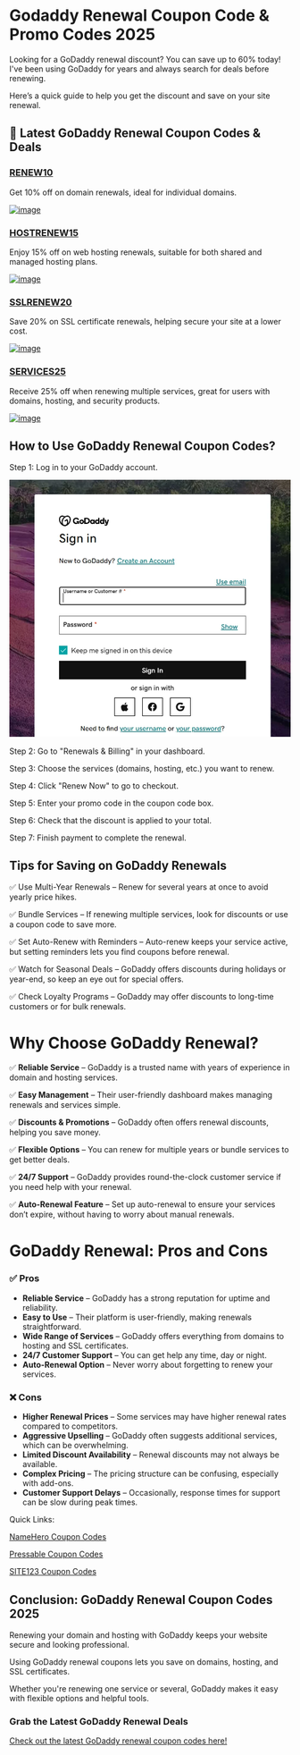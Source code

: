 
# Godaddy Renewal Coupon Code & Promo Codes 2025

Looking for a GoDaddy renewal discount? You can save up to 60% today! I've been using GoDaddy for years and always search for deals before renewing.

Here’s a quick guide to help you get the discount and save on your site renewal.

## 💸 Latest GoDaddy Renewal Coupon Codes & Deals

### [RENEW10](https://bytegain.com/Recommended/godaddy)

Get 10% off on domain renewals, ideal for individual domains.

[![image](https://github.com/user-attachments/assets/6e67b6b7-ca69-46c0-954c-7d5d1c542ad3)](https://bytegain.com/Recommended/godaddy)

### [HOSTRENEW15](https://bytegain.com/Recommended/godaddy)

Enjoy 15% off on web hosting renewals, suitable for both shared and managed hosting plans.

[![image](https://github.com/user-attachments/assets/6e67b6b7-ca69-46c0-954c-7d5d1c542ad3)](https://bytegain.com/Recommended/godaddy)

### [SSLRENEW20](https://bytegain.com/Recommended/godaddy)

Save 20% on SSL certificate renewals, helping secure your site at a lower cost.

[![image](https://github.com/user-attachments/assets/6e67b6b7-ca69-46c0-954c-7d5d1c542ad3)](https://bytegain.com/Recommended/godaddy)

### [SERVICES25](https://bytegain.com/Recommended/godaddy)

Receive 25% off when renewing multiple services, great for users with domains, hosting, and security products.

[![image](https://github.com/user-attachments/assets/6e67b6b7-ca69-46c0-954c-7d5d1c542ad3)](https://bytegain.com/Recommended/godaddy)

## How to Use GoDaddy Renewal Coupon Codes?

Step 1: Log in to your GoDaddy account.

![Godaddy Login](image.png)

Step 2: Go to "Renewals & Billing" in your dashboard.

Step 3: Choose the services (domains, hosting, etc.) you want to renew.

Step 4: Click "Renew Now" to go to checkout.

Step 5: Enter your promo code in the coupon code box.

Step 6: Check that the discount is applied to your total.

Step 7: Finish payment to complete the renewal.

## Tips for Saving on GoDaddy Renewals

✅ Use Multi-Year Renewals – Renew for several years at once to avoid yearly price hikes.

✅ Bundle Services – If renewing multiple services, look for discounts or use a coupon code to save more.

✅ Set Auto-Renew with Reminders – Auto-renew keeps your service active, but setting reminders lets you find coupons before renewal.

✅ Watch for Seasonal Deals – GoDaddy offers discounts during holidays or year-end, so keep an eye out for special offers.

✅ Check Loyalty Programs – GoDaddy may offer discounts to long-time customers or for bulk renewals.

# Why Choose GoDaddy Renewal?

✅ **Reliable Service** – GoDaddy is a trusted name with years of experience in domain and hosting services.

✅ **Easy Management** – Their user-friendly dashboard makes managing renewals and services simple.

✅ **Discounts & Promotions** – GoDaddy often offers renewal discounts, helping you save money.

✅ **Flexible Options** – You can renew for multiple years or bundle services to get better deals.

✅ **24/7 Support** – GoDaddy provides round-the-clock customer service if you need help with your renewal.

✅ **Auto-Renewal Feature** – Set up auto-renewal to ensure your services don’t expire, without having to worry about manual renewals.

# GoDaddy Renewal: Pros and Cons

### ✅ **Pros**
- **Reliable Service** – GoDaddy has a strong reputation for uptime and reliability.
- **Easy to Use** – Their platform is user-friendly, making renewals straightforward.
- **Wide Range of Services** – GoDaddy offers everything from domains to hosting and SSL certificates.
- **24/7 Customer Support** – You can get help any time, day or night.
- **Auto-Renewal Option** – Never worry about forgetting to renew your services.

### ❌ **Cons**
- **Higher Renewal Prices** – Some services may have higher renewal rates compared to competitors.
- **Aggressive Upselling** – GoDaddy often suggests additional services, which can be overwhelming.
- **Limited Discount Availability** – Renewal discounts may not always be available.
- **Complex Pricing** – The pricing structure can be confusing, especially with add-ons.
- **Customer Support Delays** – Occasionally, response times for support can be slow during peak times.

Quick Links:

[NameHero Coupon Codes](https://www.affiliatebooster.com/namehero-coupon-codes/)

[Pressable Coupon Codes](https://www.affiliatebooster.com/pressable-coupon/)

[SITE123 Coupon Codes](https://www.affiliatebooster.com/site123-coupon-codes/)

## Conclusion: GoDaddy Renewal Coupon Codes 2025

Renewing your domain and hosting with GoDaddy keeps your website secure and looking professional.

Using GoDaddy renewal coupons lets you save on domains, hosting, and SSL certificates.

Whether you're renewing one service or several, GoDaddy makes it easy with flexible options and helpful tools.

### Grab the Latest GoDaddy Renewal Deals 

[Check out the latest GoDaddy renewal coupon codes here!](https://www.affiliatebooster.com/godaddy-renewal-coupon-codes/)







